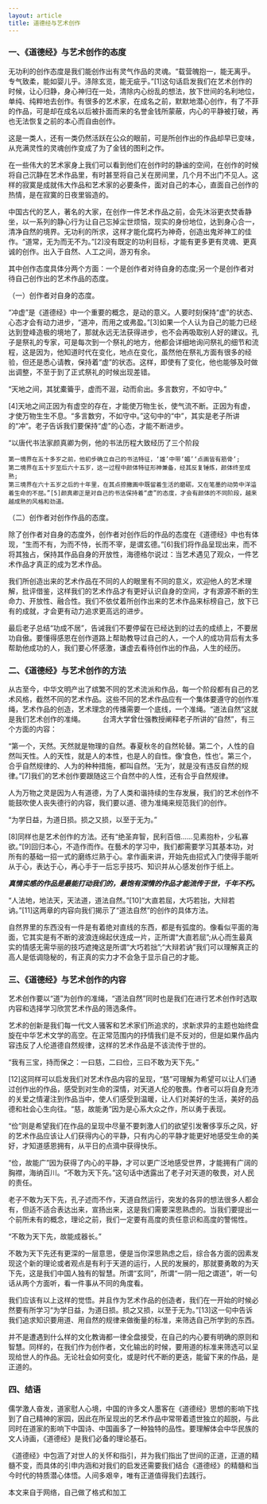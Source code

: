 ```yaml
---
layout: article
title: 道德经与艺术创作
---
```


### 一、《道德经》与艺术创作的态度 　　 

无功利的创作态度是我们能创作出有灵气作品的灵魂。“载营魄抱一，能无离乎。专气致柔，能如婴儿乎。涤除玄览，能无疵乎。”[1]这句话启发我们在艺术创作的时候，让心归静，身心神归在一处，清除内心纷乱的想法，放下世间的名利地位，单纯、纯粹地去创作。有很多的艺术家，在成名之前，默默地潜心创作，有了不菲的作品，可是却在成名以后被扑面而来的名誉金钱所蒙蔽，内心的平静被打破，再也无法恢复之前的本心而自由创作。

这是一类人，还有一类仍然活跃在公众的眼前，可是所创作出的作品却早已变味，从充满灵性的灵魂创作变成了为了金钱的图利之作。

在一些伟大的艺术家身上我们可以看到他们在创作时的静谧的空间，在创作的时候将自己沉静在艺术作品里，有时甚至将自己关在房间里，几个月不出门不见人。这样的寂寞是成就伟大作品和艺术家的必要条件，面对自己的本心，直面自己创作的热情，是在寂寞的日夜里锻造的。

中国古代的艺人，著名的大家，在创作一件艺术作品之前，会先沐浴更衣焚香静坐，以一系列的静心行为让自己忘掉尘世烦恼，现实的身份地位，达到身心合一，清净自然的境界。无功利的所求，这样才能化腐朽为神奇，创造出鬼斧神工的佳作。“道常，无为而无不为。”[2]没有既定的功利目标，才能有更多更有灵魂、更真诚的创作。出入于自然、人工之间，游刃有余。  　　 

其中创作态度具体分两个方面：一个是创作者对待自身的态度;另一个是创作者对待自己创作出的艺术作品的态度。  　　 

（一）创作者对自身的态度。

“冲虚”是《道德经》中一个重要的概念，是动的意义。人要时刻保持“虚”的状态、心态才会有动力进步，“道冲，而用之或弗盈。”[3]如果一个人认为自己的能力已经达到登峰造极的境地了，那就永远无法获得进步，也不会再吸取别人好的建议。孔子是祭礼的专家，可是每次到一个祭礼的地方，他都会详细地询问祭礼的细节和流程，这是因为，他知道时代在变化，地点在变化，虽然他在祭礼方面有很多的经验，但还是悉心请教，保持着“虚”的状态。这样，即使有了变化，他也能够及时做出调整，不至于到了正式祭礼的时候出现差错。 
 
“天地之间，其犹橐籥乎，虚而不淈，动而俞出。多言数穷，不如守中。”

[4]天地之间正因为有虚空的存在，才能使万物生长，使气流不断。正因为有虚，才使万物生生不息。“多言数穷，不如守中。”这句中的“中”，其实是老子所讲的“冲”。老子告诉我们要保持“虚”的心态，才能不断进步。

“以唐代书法家颜真卿为例，他的书法历程大致经历了三个阶段

```
第一境界在五十多岁之前，他初步确立自己的书法特征，‘雄’中带‘媚’‘点画皆有筋骨’;
第二境界在五十岁至后六十五岁，这一过程中颜体特征形神兼备，经其反复锤炼，颜体终至成熟;
第三境界在六十五岁之后的十年里，在其点捺撇画中既留着生活的磨砺，又在笔墨的动势中洋溢着生命的不屈。”[5]颜真卿正是对自己的书法保持着“虚”的态度，才会有颜体的不同阶段，越来越成熟的风格和劲道。  　　 
```

（二）创作者对创作作品的态度。

除了创作者对自身的态度外，创作者对创作后的作品的态度在《道德经》中也有体现，“生而不有，为而不恃，长而不宰，是谓玄德。”[6]我们将作品呈现出来，而不将其独占，保持其作品自身的开放性，海德格尔说过：当艺术遇见了观众，一件艺术作品才真正的成为艺术作品。

我们所创造出来的艺术作品在不同的人的眼里有不同的意义，欢迎他人的艺术理解，批评借鉴，这样我们的艺术作品才有更好认识自身的空间，才有源源不断的生命力、开放性、融合性。我们不依仗着所创作出来的艺术作品来标榜自己，放下已有的成就，才会更有动力追求更高远的进步。

最后老子总结“功成不居”，告诫我们不要停留在已经达到的过去的成绩上，不要居功自傲。要懂得感恩在创作道路上帮助教导过自己的人，一个人的成功背后有太多帮助他成功的人，我们要心怀感激，谦虚去看待创作出的作品，人生的经历。  　


### 二、《道德经》与艺术创作的方法  

从古至今，中华文明产出了缤繁不同的艺术流派和作品，每一个阶段都有自己的艺术风格，截然不同的艺术作品。这些不同的艺术作品应有一个集体要遵守的创作准绳，艺术作品的创造，艺术理念的传播需要一个底线，一个准绳。“道法自然”这就是我们艺术创作的准绳。  　　 台湾大学曾仕强教授阐释老子所讲的“自然”，有三个方面的内容：

“第一个，天然。天然就是物理的自然。春夏秋冬的自然轮替。第二个，人性的自然叫天性。人的天性，就是人的本性，也是人的自性。像‘食色，性也’。第三个，合乎自然规律的、人为的种种措施，都叫自然。‘无为’，就是没有违反自然的规律。”[7]我们的艺术创作要跟随这三个自然中的人性，还有合乎自然规律。

人为万物之灵是因为人有道德，为了人类和谐持续的生存发展，我们的艺术创作不能鼓吹使人丧失德行的内容，我们要以道、德为准绳来规范我们的创作。 

“为学日益，为道日损。损之又损，以至于无为。”

[8]同样也是艺术创作的方法。还有“绝圣弃智，民利百倍……见素抱朴，少私寡欲。”[9]回归本心，不造作而作。在藝术的学习中，我们都需要学习其基本功，对所有的基础一招一式的磨练烂熟于心。拿作画来讲，开始先由招式入门使得手能听从于心，表达于心，再心手于一后忘乎技巧、知识并从心感发创作于纸上。


***真情实感的作品是最能打动我们的，最饱有深情的作品才能流传于世，千年不朽。*** 
 
 
“人法地，地法天，天法道，道法自然。”[10]“大直若屈，大巧若拙，大辩若讷。”[11]这两章的内容向我们揭示了“道法自然”的创作的具体方法。


自然界里的东西没有一件是有着绝对直线的东西，都是有弧度的。像看似平面的海面，它其实是有不断的波浪连绵起伏连成一片，正所谓“大直若屈”;从心而生最真实的情感无需华丽的技巧遮掩这是所谓“大巧若拙”;“大辩若讷”我们可以理解真正的高人是低调隐秘的，有正真的实力才不会急于显示自己的才能。  　


### 三、《道德经》与艺术创作的内容  　　 

艺术创作要以“道”为创作的准绳，“道法自然”同时也是我们在进行艺术创作时选取内容和选择学习欣赏艺术作品的筛选条件。
 
艺术的创新是我们每一代文人骚客和艺术家们所追求的，求新求异的主题也始终盘旋在中华艺术文学的高空。在正常范围内的抒情我们是不反对的，但是如果作品内容违反了人伦道德自然规律，这样的艺术作品是不该流传于世的。  　　 

“我有三宝，持而保之：一曰慈，二曰俭，三曰不敢为天下先。”

[12]这同样可以启发我们对艺术作品内容的呈现，“慈”可理解为希望可以让人们通过创作出的作品，感受到对生命的深情，对天道人伦的敬畏。作者可以将自身充沛的关爱之情灌注到作品当中，使人们感受到温暖，让人们对美好的生活，美好的品德和社会心生向往。“慈，故能勇”因为是心系大众之作，所以勇于表现。

“俭”则是希望我们在作品的呈现中尽量不要刺激人们的欲望引发奢侈享乐之风，好的艺术作品应该让人们获得内心的平静，只有内心的平静才能更好地感受生命的美好，才知道感恩拥有，从平日的点滴中获得快乐。

“俭，故能广”因为获得了内心的平静，才可以更广泛地感受世界，才能拥有广阔的胸襟，海纳百川。“不敢为天下先。”这句话中透露出了老子对天道的敬畏，对人民的责任。

老子不敢为天下先，孔子述而不作，天道自然运行，突发的各异的想法很多人都会有，但适不适合表达出来，宣扬出来，这是我们需要深思熟虑的。当我们要提出一个前所未有的概念，理论之前，我们一定要有高度的责任意识和高度的警惕性。



“不敢为天下先，故能成器长。”

不敢为天下先还有更深的一层意思，便是当你深思熟虑之后，综合各方面的因素发现这个新的理论或者观点是有利于天道的运行，人民的发展的，那就要勇敢的为天下先，这是我们中国人独有的智慧。所谓“玄同”，所谓“一阴一阳之谓道”，听一句话从两个方面听，看一件事从不同的角度看。  　　 

我们应该有以上这样的觉悟。并且作为艺术作品的创造者，我们在一开始的时候必然要有所学习“为学日益，为道日损。损之又损，以至于无为。”[13]这一句中告诉我们追求知识要用道、用自然的规律来做衡量的标准，来筛选自己所学到的东西。

并不是遭遇到什么样的文化教诲都一律全盘接受，在自己的内心要有明确的原则和智慧。同样的，在我们作为创作者，文化输出的时候，要用道的标准来筛选可以呈现给世人的作品。无论社会如何变化，或是时代不断的更迭，能留下来的作品，是正道的。  　


### 四、结语  

儒学激人奋发，道家慰人心境，中国的许多文人墨客在《道德经》思想的影响下找到了自己精神的家园，因此在所呈现出的艺术作品中常带着遗世独立的超脱，与此同时在道家的影响下中国诗、中国画多了一种独特的品性。要理解体会中华民族的文人诗画，《道德经》是我们必备的理论基石。

《道德经》中包涵了对世人的关怀和指引，并为我们指出了世间的正道，正道的精髓不变，而具体的引申内涵和对我们的启发还需要我们结合《道德经》的精髓和当今时代的特质潜心体悟。人间多艰辛，唯有正道值得我们去践行。  　



本文来自于网络，自己做了格式和加工